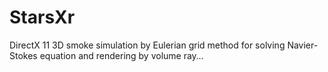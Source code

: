 # StarsXr
DirectX 11 3D smoke simulation by Eulerian grid method for solving Navier-Stokes equation and rendering by volume ray…

